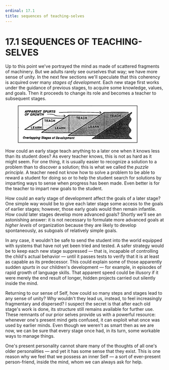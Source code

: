 ```yaml
---
ordinal: 17.1
title: sequences of teaching-selves
---
```


# 17.1 SEQUENCES OF TEACHING-SELVES 

<p>Up to this point we've portrayed the mind as made of scattered fragments of machinery. But we adults rarely see ourselves that way; we have more sense of unity. In the next few sections we'll speculate that this coherency is acquired over many <em>stages of development.</em> Each new stage first works under the guidance of previous stages, to acquire some knowledge, values, and goals. Then it proceeds to change its role and becomes a teacher to subsequent stages.</p>
<figure><img src="../images/ch17/17-2.png"/></figure>
<p>How could an early stage teach anything to a later one when it knows less than its student does? As every teacher knows, this is not as hard as it might seem. For one thing, it is usually easier to recognize a solution to a problem than to discover a solution; this is what we called the <em>puzzle principle.</em> A teacher need not know how to solve a problem to be able to reward a student for doing so or to help the student search for solutions by imparting ways to sense when progress has been made. Even better is for the teacher to impart new goals to the student.</p>
<p>How could an early stage of development affect the goals of a later stage? One simple way would be to give each later stage some access to the goals of earlier stages; however, those early goals would then remain infantile. How could later stages develop more advanced goals? Shortly we'll see an astonishing answer: it is not necessary to formulate more advanced goals at <em>higher levels</em> of organization because they are likely to develop spontaneously, as subgoals of relatively simple goals.</p>
<p>In any case, it wouldn't be safe to send the student into the world equipped with systems that have not yet been tried and tested. A safer strategy would be to keep each new stage suppressed &mdash; that is, incapable of controlling the child's actual behavior &mdash; until it passes tests to verify that it is at least as capable as its predecessor. This could explain some of those apparently sudden <em>spurts</em> in our children's development &mdash; for example, in episodes of rapid growth of language skills. That apparent speed could be illusory if it were merely the end result of longer, hidden projects carried out silently inside the mind.</p>
<p>Returning to our sense of Self, how could so many steps and stages lead to any sense of unity? Why wouldn't they lead us, instead, to feel increasingly fragmentary and dispersed? I suspect the secret is that after each old stage's work is done, its structure still remains available for further use. These remnants of our prior selves provide us with a powerful resource: whenever one's present mind gets confused, it can exploit what once was used by earlier minds. Even though we weren't as smart then as we are now, we can be sure that every stage once had, in its turn, some workable ways to manage things.</p>
<p>One's present personality cannot share many of the thoughts of all one's older personalities &mdash; and yet it has some sense that they exist. This is one reason why we feel that we possess an inner Self &mdash; a sort of ever-present person-friend, inside the mind, whom we can always ask for help.</p>